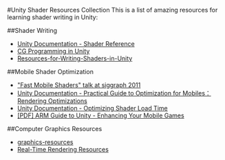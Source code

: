 #Unity Shader Resources Collection
This is a list of amazing resources for learning shader writing in Unity:


##Shader Writing
* [Unity Documentation - Shader Reference](https://docs.unity3d.com/Manual/SL-Reference.html)
* [CG Programming in Unity](https://en.wikibooks.org/wiki/Cg_Programming/Unity "CG Programming in Unity")
* [Resources-for-Writing-Shaders-in-Unity](https://github.com/VoxelBoy/Resources-for-Writing-Shaders-in-Unity "Resources-for-Writing-Shaders-in-Unity")

##Mobile Shader Optimization
* ["Fast Mobile Shaders" talk at siggraph 2011](https://blogs.unity3d.com/2011/08/18/fast-mobile-shaders-talk-at-siggraph/)
* [Unity Documentation - Practical Guide to Optimization for Mobiles：Rendering Optimizations](https://docs.unity3d.com/Manual/MobileOptimizationPracticalRenderingOptimizations.html)
* [Unity Documentation - Optimizing Shader Load Time](https://docs.unity3d.com/Manual/OptimizingShaderLoadTime.html)
* [[PDF] ARM Guide to Unity - Enhancing Your Mobile Games](http://malideveloper.arm.com/downloads/ARM_guide_to_unity_enhancing_your_mobile_games_v2.pdf)

##Computer Graphics Resources
* [graphics-resources](https://github.com/mattdesl/graphics-resources)
* [Real-Time Rendering Resources](http://www.realtimerendering.com/)
